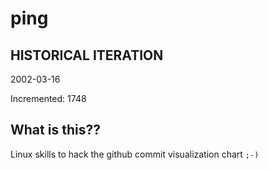# ping

## HISTORICAL ITERATION
2002-03-16

Incremented: 1748

## What is this?? 
Linux skills to hack the github commit visualization chart `;-)`
